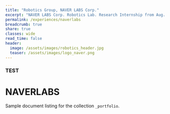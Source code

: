 ```yaml
---
title: "Robotics Group, NAVER LABS Corp."
excerpt: "NAVER LABS Corp. Robotics Lab. Research Internship from Aug. 2016 to Feb. 2017"
permalink: /experiences/naverlabs
breadcrumb: true
share: true
classes: wide
read_time: false
header:
  image: /assets/images/robotics_header.jpg
  teaser: /assets/images/logo_naver.png
---
```


### TEST ###
# NAVERLABS #
Sample document listing for the collection `_portfolio`.
